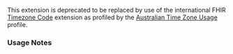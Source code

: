 <p class="stu-note">This extension is deprecated to be replaced by use of the international FHIR <a href="http://hl7.org/fhir/StructureDefinition/timezone">Timezone Code</a> extension as profiled by the <a href="StructureDefinition-au-timezone-usage.html">Australian Time Zone Usage</a> profile.</p>

### Usage Notes